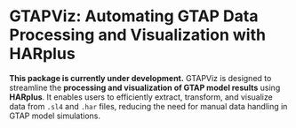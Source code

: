 # GTAPViz: Automating GTAP Data Processing and Visualization with HARplus

**This package is currently under development.** 
GTAPViz is designed to streamline the **processing and visualization of GTAP model results** using **HARplus**. It enables users to efficiently extract, transform, and visualize data from `.sl4` and `.har` files, reducing the need for manual data handling in GTAP model simulations.